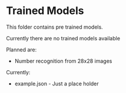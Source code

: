 # Trained Models
This folder contains pre trained models.

Currently there are no trained models available

Planned are:
- Number recognition from 28x28 images

Currently:
- example.json - Just a place holder

